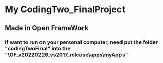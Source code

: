 # My CodingTwo_FinalProject
## Made in Open FrameWork 
### If want to run on your personal computer, need put the folder "codingTwoFinal" into the "\OF_v20220226_vs2017_release\apps\myApps\"

